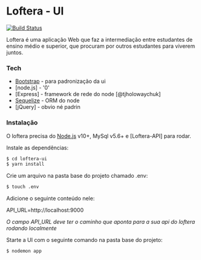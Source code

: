 # Loftera - UI

[![Build Status](https://travis-ci.org/joemccann/dillinger.svg?branch=master)](https://travis-ci.org/joemccann/dillinger)

Loftera é uma aplicação Web que faz a intermediação entre estudantes de ensino médio e superior, que procuram por outros estudantes para viverem juntos.

### Tech

* [Bootstrap](https://getbootstrap.com/) - para padronização da ui
* [node.js] - '0'
* [Express] - framework de rede do node [@tjholowaychuk]
* [Sequelize](https://getbootstrap.com/) - ORM do node
* [jQuery] - obvio né padrin

### Instalação

O loftera precisa do [Node.js](https://nodejs.org/) v10+, MySql v5.6+ e [Loftera-API] para rodar.

Instale as dependências:

```sh
$ cd loftera-ui
$ yarn install
```

Crie um arquivo na pasta base do projeto chamado .env:

```sh
$ touch .env
```

Adicione o seguinte conteúdo nele:

API_URL=http://localhost:9000

*O campo API_URL deve ter o caminho que aponta para a sua api do loftera rodando localmente*

Starte a UI com o seguinte comando na pasta base do projeto:

```sh
$ nodemon app
```
